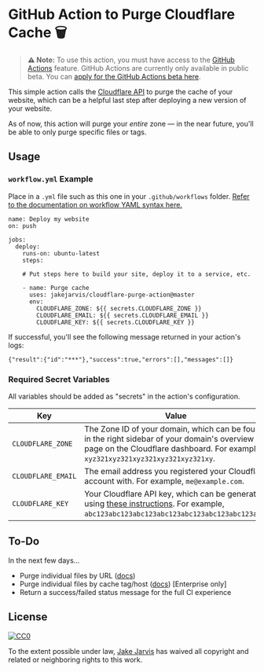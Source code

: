 # GitHub Action to Purge Cloudflare Cache  🗑️ 

> **⚠️ Note:** To use this action, you must have access to the [GitHub Actions](https://github.com/features/actions) feature. GitHub Actions are currently only available in public beta. You can [apply for the GitHub Actions beta here](https://github.com/features/actions/signup/).

This simple action calls the [Cloudflare API](https://api.cloudflare.com/#zone-purge-all-files) to purge the cache of your website, which can be a helpful last step after deploying a new version of your website.

As of now, this action will purge your *entire* zone — in the near future, you'll be able to only purge specific files or tags.


## Usage

### `workflow.yml` Example

Place in a `.yml` file such as this one in your `.github/workflows` folder. [Refer to the documentation on workflow YAML syntax here.](https://help.github.com/en/articles/workflow-syntax-for-github-actions)

```
name: Deploy my website
on: push

jobs:
  deploy:
    runs-on: ubuntu-latest
    steps:

    # Put steps here to build your site, deploy it to a service, etc.

    - name: Purge cache
      uses: jakejarvis/cloudflare-purge-action@master
      env:
        CLOUDFLARE_ZONE: ${{ secrets.CLOUDFLARE_ZONE }}
        CLOUDFLARE_EMAIL: ${{ secrets.CLOUDFLARE_EMAIL }}
        CLOUDFLARE_KEY: ${{ secrets.CLOUDFLARE_KEY }}
```

If successful, you'll see the following message returned in your action's logs:

```
{"result":{"id":"***"},"success":true,"errors":[],"messages":[]}
```


### Required Secret Variables

All variables should be added as "secrets" in the action's configuration.

| Key | Value | Type | Required |
| ------------- | ------------- | ------------- | ------------- |
| `CLOUDFLARE_ZONE` | The Zone ID of your domain, which can be found in the right sidebar of your domain's overview page on the Cloudflare dashboard. For example, `xyz321xyz321xyz321xyz321xyz321xy`. | `secret` | **Yes** |
| `CLOUDFLARE_EMAIL` | The email address you registered your Cloudflare account with. For example, `me@example.com`. | `secret` | **Yes** |
| `CLOUDFLARE_KEY` | Your Cloudflare API key, which can be generated using [these instructions](https://support.cloudflare.com/hc/en-us/articles/200167836-Where-do-I-find-my-Cloudflare-API-key-). For example, `abc123abc123abc123abc123abc123abc123abc123abc`. | `secret` | **Yes** |


## To-Do

In the next few days...

- Purge individual files by URL ([docs](https://api.cloudflare.com/#zone-purge-files-by-url))
- Purge individual files by cache tag/host ([docs](https://api.cloudflare.com/#zone-purge-files-by-cache-tags-or-host)) [Enterprise only]
- Return a success/failed status message for the full CI experience


## License

[![CC0](http://mirrors.creativecommons.org/presskit/buttons/88x31/svg/cc-zero.svg)](https://creativecommons.org/publicdomain/zero/1.0/)

To the extent possible under law, [Jake Jarvis](https://jarv.is/) has waived all copyright and related or neighboring rights to this work.
